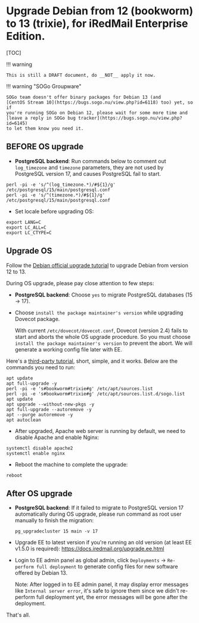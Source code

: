 # Upgrade Debian from 12 (bookworm) to 13 (trixie), for iRedMail Enterprise Edition.

[TOC]

!!! warning

    This is still a DRAFT document, do __NOT__ apply it now.

!!! warning "SOGo Groupware"

    SOGo team doesn't offer binary packages for Debian 13 (and
    [CentOS Stream 10](https://bugs.sogo.nu/view.php?id=6118) too) yet, so if
    you're running SOGo on Debian 12, please wait for some more time and
    [leave a reply in SOGo bug tracker](https://bugs.sogo.nu/view.php?id=6145)
    to let them know you need it.

## BEFORE OS upgrade

- __PostgreSQL backend__: Run commands below to comment out `log_timezone` and
  `timezone` parameters, they are not used by PostgreSQL version 17, and causes
  PostgreSQL fail to start.

```
perl -pi -e 's/^(log_timezone.*)/#${1}/g' /etc/postgresql/15/main/postgresql.conf
perl -pi -e 's/^(timezone.*)/#${1}/g' /etc/postgresql/15/main/postgresql.conf
```

- Set locale before upgrading OS:
```
export LANG=C
export LC_ALL=C
export LC_CTYPE=C
```

## Upgrade OS

Follow the [Debian official upgrade tutorial](https://www.debian.org/releases/trixie/release-notes/upgrading.en.html) to upgrade Debian from version 12 to 13.

During OS upgrade, please pay close attention to few steps:

- __PostgreSQL backend__: Choose `yes` to migrate PostgreSQL databases (15 -> 17).
- Choose `install the package maintainer's version` while upgrading Dovecot package.

    With current `/etc/dovecot/dovecot.conf`, Dovecot (version 2.4) fails to
    start and aborts the whole OS upgrade procedure. So you must choose
    `install the package maintainer's version` to prevent the abort.
    We will generate a working config file later with EE.

Here's a [third-party tutorial](https://fullmetalbrackets.com/blog/upgrade-debian-12-bookworm-debian-13-trixie/), short, simple, and it works. Below are the commands you need to run:

```
apt update
apt full-upgrade -y
perl -pi -e 's#bookworm#trixie#g' /etc/apt/sources.list
perl -pi -e 's#bookworm#trixie#g' /etc/apt/sources.list.d/sogo.list
apt update
apt upgrade --without-new-pkgs -y
apt full-upgrade --autoremove -y
apt --purge autoremove -y
apt autoclean
```

- After upgraded, Apache web server is running by default, we need to disable
  Apache and enable Nginx:

```
systemctl disable apache2
systemctl enable nginx
```

- Reboot the machine to complete the upgrade:

```
reboot
```

## After OS upgrade

- __PostgreSQL backend__: If it failed to migrate to PostgreSQL version 17
  automatically during OS upgrade, please run command as root user manually
  to finish the migration:

    ```
    pg_upgradecluster 15 main -v 17
    ```

- Upgrade EE to latest version if you're running an old version (at least EE
  v1.5.0 is required): <https://docs.iredmail.org/upgrade.ee.html>
- Login to EE admin panel as global admin, click `Deployments` ->
  `Re-perform full deployment` to generate config files for new software
  offered by Debian 13.

    Note: After logged in to EE admin panel, it may display error messages like
    `Internal server error`, it's safe to ignore them since we didn't
    re-perform full deployment yet, the error messages will be gone after the deployment.

That's all.
